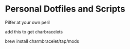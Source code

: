 # Personal Dotfiles and Scripts

Pilfer at your own peril

add this to get charbracelets

brew install charmbracelet/tap/mods

